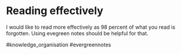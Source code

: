 # Reading effectively
I would like to read more effectively as 98 percent of what you read is forgotten. 
Using evegreen notes should be helpful for that.

#knowledge_organisation #evergreennotes 